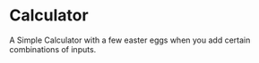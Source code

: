 # Calculator

A Simple Calculator with a few easter eggs when you add certain combinations of inputs.
